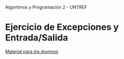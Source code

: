 Algoritmos y Programación 2 - UNTREF

# Ejercicio de Excepciones y Entrada/Salida


[Material para los alumnos](https://gist.github.com/mtugnarelli/65ac311923aca62883eff6667ddbc16c)